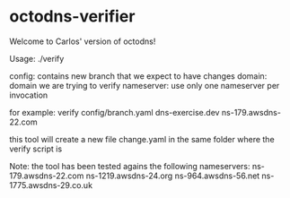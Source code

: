# octodns-verifier
 
Welcome to Carlos' version of octodns!
 
Usage:
 ./verify <config> <domain> <nameserver>

config: contains new branch that we expect to have changes
domain: domain we are trying to verify
nameserver: use only one nameserver per invocation

for example:
verify config/branch.yaml dns-exercise.dev ns-179.awsdns-22.com

 this tool will create a new file change.yaml in the same folder where the verify script is
 
Note: the tool has been tested agains the following nameservers:
ns-179.awsdns-22.com
ns-1219.awsdns-24.org
ns-964.awsdns-56.net
ns-1775.awsdns-29.co.uk
 
 
 

